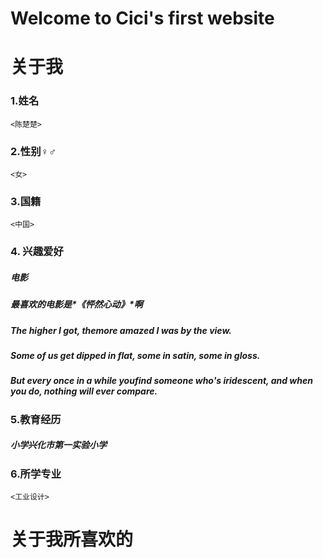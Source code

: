 # Welcome to Cici's first website


# **关于我**

### 1.姓名
`<陈楚楚>`

### 2.性别♀️♂️
`<女>`

### 3.国籍
`<中国>`

### 4. 兴趣爱好
##### 电影 
##### 最喜欢的电影是*《怦然心动》*啊 

#####  The higher I got, themore amazed I was by the view.
#####  Some of us get dipped in flat, some in satin, some in gloss. 
##### But every once in a while youfind someone who's iridescent, and when you do, nothing will ever compare.

### 5.教育经历	
##### 小学兴化市第一实验小学



### 6.所学专业	
`<工业设计>`
# **关于我所喜欢的**
